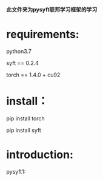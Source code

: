 **此文件夹为pysyft联邦学习框架的学习**

# requirements:

python3.7

syft == 0.2.4

torch == 1.4.0 + cu92

# install：

pip install torch

pip install syft

# introduction:
pysyft1:

